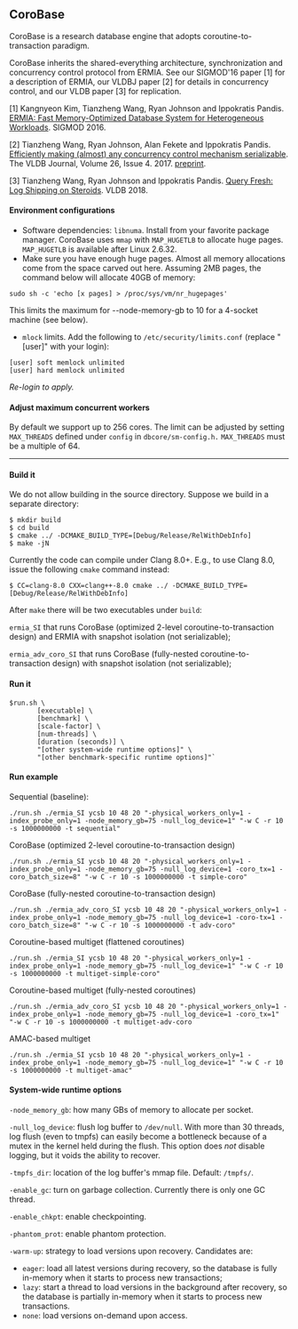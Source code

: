 ## CoroBase

CoroBase is a research database engine that adopts coroutine-to-transaction paradigm.

CoroBase inherits the shared-everything architecture, synchronization and concurrency control protocol from ERMIA. See our SIGMOD'16 paper [1] for a description of ERMIA, our VLDBJ paper [2] for details in concurrency control, and our VLDB paper [3] for replication.

\[1\] Kangnyeon Kim, Tianzheng Wang, Ryan Johnson and Ippokratis Pandis. [ERMIA: Fast Memory-Optimized Database System for Heterogeneous Workloads](https://github.com/ermia-db/ermia/raw/master/ermia.pdf). SIGMOD 2016.

\[2\] Tianzheng Wang, Ryan Johnson, Alan Fekete and Ippokratis Pandis. [Efficiently making (almost) any concurrency control mechanism serializable](https://link.springer.com/article/10.1007/s00778-017-0463-8). The VLDB Journal, Volume 26, Issue 4. 2017. [preprint](https://arxiv.org/pdf/1605.04292.pdf).

\[3\] Tianzheng Wang, Ryan Johnson and Ippokratis Pandis. [Query Fresh: Log Shipping on Steroids](http://www.vldb.org/pvldb/vol11/p406-wang.pdf). VLDB 2018.

#### Environment configurations

* Software dependencies: `libnuma`. Install from your favorite package manager. CoroBase uses `mmap` with `MAP_HUGETLB` to allocate huge pages. `MAP_HUGETLB` is available after Linux 2.6.32.
* Make sure you have enough huge pages. Almost all memory allocations come from the space carved out here. Assuming 2MB pages, the command below will allocate 40GB of memory:
```
sudo sh -c 'echo [x pages] > /proc/sys/vm/nr_hugepages'
```
This limits the maximum for --node-memory-gb to 10 for a 4-socket machine (see below).

* `mlock` limits. Add the following to `/etc/security/limits.conf` (replace "[user]" with your login):
```
[user] soft memlock unlimited
[user] hard memlock unlimited
```
*Re-login to apply.*

#### Adjust maximum concurrent workers

By default we support up to 256 cores. The limit can be adjusted by setting `MAX_THREADS` defined under `config` in `dbcore/sm-config.h.` `MAX_THREADS` must be a multiple of 64.

--------
#### Build it
We do not allow building in the source directory. Suppose we build in a separate directory:

```
$ mkdir build
$ cd build
$ cmake ../ -DCMAKE_BUILD_TYPE=[Debug/Release/RelWithDebInfo]
$ make -jN
```

Currently the code can compile under Clang 8.0+. E.g., to use Clang 8.0, issue the following `cmake` command instead:
```
$ CC=clang-8.0 CXX=clang++-8.0 cmake ../ -DCMAKE_BUILD_TYPE=[Debug/Release/RelWithDebInfo]
```

After `make` there will be two executables under `build`: 

`ermia_SI` that runs CoroBase (optimized 2-level coroutine-to-transaction design) and ERMIA with snapshot isolation (not serializable);

`ermia_adv_coro_SI` that runs CoroBase (fully-nested coroutine-to-transaction design) with snapshot isolation (not serializable);


#### Run it
```
$run.sh \
       [executable] \
       [benchmark] \
       [scale-factor] \
       [num-threads] \
       [duration (seconds)] \
       "[other system-wide runtime options]" \
       "[other benchmark-specific runtime options]"`
```
#### Run example
Sequential (baseline):
```
./run.sh ./ermia_SI ycsb 10 48 20 "-physical_workers_only=1 -index_probe_only=1 -node_memory_gb=75 -null_log_device=1" "-w C -r 10 -s 1000000000 -t sequential"
```
CoroBase (optimized 2-level coroutine-to-transaction design)
```
./run.sh ./ermia_SI ycsb 10 48 20 "-physical_workers_only=1 -index_probe_only=1 -node_memory_gb=75 -null_log_device=1 -coro_tx=1 -coro_batch_size=8" "-w C -r 10 -s 1000000000 -t simple-coro"
```
CoroBase (fully-nested coroutine-to-transaction design)
```
./run.sh ./ermia_adv_coro_SI ycsb 10 48 20 "-physical_workers_only=1 -index_probe_only=1 -node_memory_gb=75 -null_log_device=1 -coro-tx=1 -coro_batch_size=8" "-w C -r 10 -s 1000000000 -t adv-coro"
```
Coroutine-based multiget (flattened coroutines)
```
./run.sh ./ermia_SI ycsb 10 48 20 "-physical_workers_only=1 -index_probe_only=1 -node_memory_gb=75 -null_log_device=1" "-w C -r 10 -s 1000000000 -t multiget-simple-coro"
```
Coroutine-based multiget (fully-nested coroutines)
```
./run.sh ./ermia_adv_coro_SI ycsb 10 48 20 "-physical_workers_only=1 -index_probe_only=1 -node_memory_gb=75 -null_log_device=1 -coro_tx=1" "-w C -r 10 -s 1000000000 -t multiget-adv-coro
```
AMAC-based multiget
```
./run.sh ./ermia_SI ycsb 10 48 20 "-physical_workers_only=1 -index_probe_only=1 -node_memory_gb=75 -null_log_device=1" "-w C -r 10 -s 1000000000 -t multiget-amac"
```


#### System-wide runtime options

`-node_memory_gb`: how many GBs of memory to allocate per socket.

`-null_log_device`: flush log buffer to `/dev/null`. With more than 30 threads, log flush (even to tmpfs) can easily become a bottleneck because of a mutex in the kernel held during the flush. This option does *not* disable logging, but it voids the ability to recover.

`-tmpfs_dir`: location of the log buffer's mmap file. Default: `/tmpfs/`.

`-enable_gc`: turn on garbage collection. Currently there is only one GC thread.

`-enable_chkpt`: enable checkpointing.

`-phantom_prot`: enable phantom protection.

`-warm-up`: strategy to load versions upon recovery. Candidates are:
- `eager`: load all latest versions during recovery, so the database is fully in-memory when it starts to process new transactions;
- `lazy`: start a thread to load versions in the background after recovery, so the database is partially in-memory when it starts to process new transactions.
- `none`: load versions on-demand upon access.
